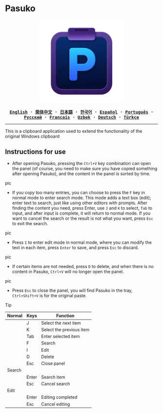 # Pasuko

<p align="center" style="text-align: center">
  <img src="./assets/images/logo.png" width="55%"><br/>
</p>

<div align="center">
<strong>
<samp>

[English](README.md) · [简体中文](README.zh.md) · [日本語](README.ja.md) ·
[한국어](README.ko.md) · [Español](README.es.md) · [Português](README.pt-br.md) ·
[Русский](README.ru.md) · [Francais](README.fr.md) · [Uzbek](README.uz.md) · [Deutsch](README.de.md) ·
[Türkçe](README.tr.md)

</samp>
</strong>
</div>

---
This is a clipboard application used to extend the functionality of the original Windows clipboard

## Instructions for use

- After opening Pasuko, pressing the `Ctrl+V` key combination can open the panel (of course, you need to make sure you have copied something after opening Pasuko), and the content in the panel is sorted by time.

<p>pic</p>

- If you copy too many entries, you can choose to press the `F` key in normal mode to enter search mode. This mode adds a text box (edit); enter text to search, just like using other editors with prompts. After finding the content you need, press Enter, use `J` and `K` to select, `Tab` to input, and after input is complete, it will return to normal mode. If you want to cancel the search or the result is not what you want, press `Esc` to exit the search.

<p>pic</p>

- Press `I` to enter edit mode in normal mode, where you can modify the text in each item, press `Enter` to save, and press `Esc` to discard.

<p>pic</p>

- If certain items are not needed, press `D` to delete, and when there is no content in Pasuko, `Ctrl+V` will no longer open the panel.

<p>pic</p>

- Press `Esc` to close the panel, you will find Pasuko in the tray, `Ctrl+Shift+V` is for the original paste.

> [!TIP]
> |Normal|Keys|Function|
> |---|---|---|
> ||J|Select the next item|
> ||K|Select the previous item|
> ||Tab|Enter selected item|
> ||F|Search|
> ||I|Edit|
> ||D|Delete|
> ||Esc|Close panel|
> |Search|||
> ||Enter|Search item|
> ||Esc|Cancel search|
> |Edit|||
> ||Enter|Editing completed|
> ||Esc|Cancel editing|
